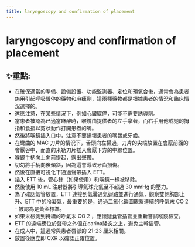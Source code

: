 ```yaml
---
title: laryngoscopy and confirmation of placement
---
```

# laryngoscopy and confirmation of placement

## ✨重點:
- 在確保適當的準備、設備設置、功能監測器、定位和預氧合後，通常會為患者施用引起呼吸暫停的藥物和麻痺劑，這兩種藥物都是根據患者的情況和臨床情況選擇的。
- 還應注意，在某些情況下，例如心臟驟停，可能不需要誘導劑。
- 當患者被認為已適當麻醉時，喉鏡由提供者的左手拿著，而右手用他或她的拇指和食指以剪狀動作打開患者的嘴。
- 然後將喉鏡插入口中，注意不要損壞患者的嘴唇或牙齒。
- 在彎曲的 MAC 刀片的情況下，舌頭向左掃過，刀片的尖端放置在會厭前面的會厭谷中，而直的米勒刀片插入會厭下方的中線位置。
- 喉鏡手柄向上向前提起，露出聲帶。
- 切勿將手柄向後傾斜，因為這會導致牙齒損傷。
- 然後在直接可視化下通過聲帶插入 ETT。
- 插入 ETT 後，管心針（如果使用）和喉鏡一樣被移除。
- 然後使用 10 mL 注射器將引導氣球充氣至不超過 30 mmHg 的壓力。
- 為了確認氣管放置，ETT 連接到氣囊通氣迴路並進行通氣，觀察雙側胸部上升、ETT 中的冷凝氣，最重要的是，通過二氧化碳圖觀察連續的呼氣末 CO 2 - 被認為是黃金標準。
- 如果未檢測到持續的呼氣末 CO 2 ，應懷疑食管插管並重新嘗試喉鏡檢查。
- ETT 的遠端應位於聲帶之外但在carina隆突之上，避免主幹插管。
- 在成人中，這通常與患者唇部的 21-23 厘米相關。
- 放置後應立即 CXR 以確認正確位置。

